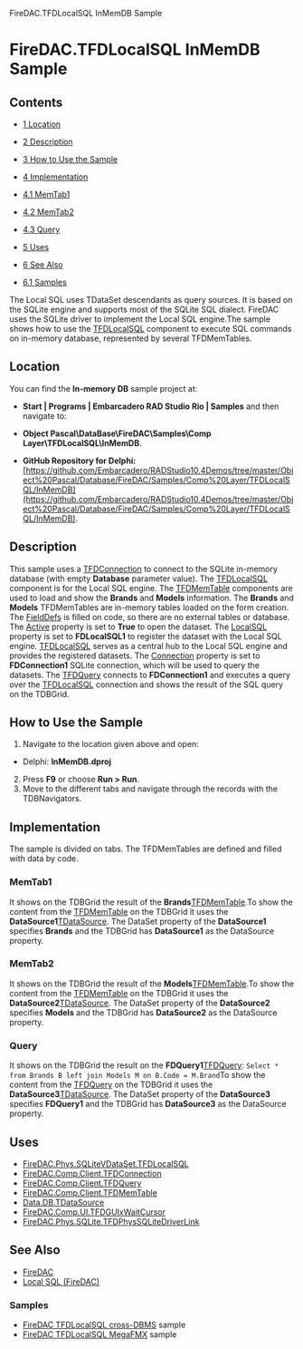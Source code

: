 FireDAC.TFDLocalSQL InMemDB Sample[]()
# FireDAC.TFDLocalSQL InMemDB Sample 



## Contents



* [1 Location](#Location)
* [2 Description](#Description)
* [3 How to Use the Sample](#How_to_Use_the_Sample)
* [4 Implementation](#Implementation)

* [4.1 MemTab1](#MemTab1)
* [4.2 MemTab2](#MemTab2)
* [4.3 Query](#Query)

* [5 Uses](#Uses)
* [6 See Also](#See_Also)

* [6.1 Samples](#Samples)

The Local SQL uses TDataSet descendants as query sources. It is based on the SQLite engine and supports most of the SQLite SQL dialect. FireDAC uses the SQLite driver to implement the Local SQL engine.The sample shows how to use the [TFDLocalSQL](http://docwiki.embarcadero.com/Libraries/en/FireDAC.Phys.SQLiteVDataSet.TFDLocalSQL) component to execute SQL commands on in-memory database, represented by several TFDMemTables.

## Location 

You can find the **In-memory DB** sample project at:
* **Start | Programs | Embarcadero RAD Studio Rio | Samples** and then navigate to:

* **Object Pascal\DataBase\FireDAC\Samples\Comp Layer\TFDLocalSQL\InMemDB**.

* **GitHub Repository for Delphi:**[https://github.com/Embarcadero/RADStudio10.4Demos/tree/master/Object%20Pascal/Database/FireDAC/Samples/Comp%20Layer/TFDLocalSQL/InMemDB](https://github.com/Embarcadero/RADStudio10.4Demos/tree/master/Object%20Pascal/Database/FireDAC/Samples/Comp%20Layer/TFDLocalSQL/InMemDB).

## Description 

This sample uses a [TFDConnection](http://docwiki.embarcadero.com/Libraries/en/FireDAC.Comp.Client.TFDConnection) to connect to the SQLite in-memory database (with empty **Database** parameter value). The [TFDLocalSQL](http://docwiki.embarcadero.com/Libraries/en/FireDAC.Phys.SQLiteVDataSet.TFDLocalSQL) component is for the Local SQL engine. The [TFDMemTable](http://docwiki.embarcadero.com/Libraries/en/FireDAC.Comp.Client.TFDMemTable) components are used to load and show the **Brands** and **Models** information. The **Brands** and **Models** TFDMemTables are in-memory tables loaded on the form creation. The [FieldDefs](http://docwiki.embarcadero.com/Libraries/en/Data.DB.TDataSet.FieldDefs) is filled on code, so there are no external tables or database. The [Active](http://docwiki.embarcadero.com/Libraries/en/Data.DB.TDataSet.Active) property is set to **True** to open the dataset. The [LocalSQL](http://docwiki.embarcadero.com/Libraries/en/FireDAC.Comp.Client.TFDAdaptedDataSet.LocalSQL) property is set to **FDLocalSQL1** to register the dataset with the Local SQL engine.
[TFDLocalSQL](http://docwiki.embarcadero.com/Libraries/en/FireDAC.Phys.SQLiteVDataSet.TFDLocalSQL) serves as a central hub to the Local SQL engine and provides the registered datasets. The [Connection](http://docwiki.embarcadero.com/Libraries/en/FireDAC.Comp.Client.TFDCustomLocalSQL.Connection) property is set to **FDConnection1** SQLite connection, which will be used to query the datasets.
The [TFDQuery](http://docwiki.embarcadero.com/Libraries/en/FireDAC.Comp.Client.TFDQuery) connects to **FDConnection1** and executes a query over the [TFDLocalSQL](http://docwiki.embarcadero.com/Libraries/en/FireDAC.Phys.SQLiteVDataSet.TFDLocalSQL) connection and shows the result of the SQL query on the TDBGrid.

## How to Use the Sample 


1.  Navigate to the location given above and open:

*  Delphi: **InMemDB.dproj**

2.  Press **F9** or choose **Run > Run**.
3.  Move to the different tabs and navigate through the records with the TDBNavigators.

## Implementation 

The sample is divided on tabs. The TFDMemTables are defined and filled with data by code.
### MemTab1 

It shows on the TDBGrid the result of the **Brands**[TFDMemTable](http://docwiki.embarcadero.com/Libraries/en/FireDAC.Comp.Client.TFDMemTable).To show the content from the [TFDMemTable](http://docwiki.embarcadero.com/Libraries/en/FireDAC.Comp.Client.TFDMemTable) on the TDBGrid it uses the **DataSource1**[TDataSource](http://docwiki.embarcadero.com/Libraries/en/Data.DB.TDataSource). The DataSet property of the **DataSource1** specifies **Brands** and the TDBGrid has **DataSource1** as the DataSource property. 

### MemTab2 

It shows on the TDBGrid the result of the **Models**[TFDMemTable](http://docwiki.embarcadero.com/Libraries/en/FireDAC.Comp.Client.TFDMemTable).To show the content from the [TFDMemTable](http://docwiki.embarcadero.com/Libraries/en/FireDAC.Comp.Client.TFDMemTable) on the TDBGrid it uses the **DataSource2**[TDataSource](http://docwiki.embarcadero.com/Libraries/en/Data.DB.TDataSource). The DataSet property of the **DataSource2** specifies **Models** and the TDBGrid has **DataSource2** as the DataSource property.

### Query 

It shows on the TDBGrid the result on the **FDQuery1**[TFDQuery](http://docwiki.embarcadero.com/Libraries/en/FireDAC.Comp.Client.TFDQuery): ` Select * from Brands B left join Models M on B.Code = M.Brand `To show the content from the [TFDQuery](http://docwiki.embarcadero.com/Libraries/en/FireDAC.Comp.Client.TFDQuery) on the TDBGrid it uses the **DataSource3**[TDataSource](http://docwiki.embarcadero.com/Libraries/en/Data.DB.TDataSource). The DataSet property of the **DataSource3** specifies **FDQuery1** and the TDBGrid has **DataSource3** as the DataSource property.

## Uses 


* [FireDAC.Phys.SQLiteVDataSet.TFDLocalSQL](http://docwiki.embarcadero.com/Libraries/en/FireDAC.Phys.SQLiteVDataSet.TFDLocalSQL)
* [FireDAC.Comp.Client.TFDConnection](http://docwiki.embarcadero.com/Libraries/en/FireDAC.Comp.Client.TFDConnection)
* [FireDAC.Comp.Client.TFDQuery](http://docwiki.embarcadero.com/Libraries/en/FireDAC.Comp.Client.TFDQuery)
* [FireDAC.Comp.Client.TFDMemTable](http://docwiki.embarcadero.com/Libraries/en/FireDAC.Comp.Client.TFDMemTable)
* [Data.DB.TDataSource](http://docwiki.embarcadero.com/Libraries/en/Data.DB.TDataSource)
* [FireDAC.Comp.UI.TFDGUIxWaitCursor](http://docwiki.embarcadero.com/Libraries/en/FireDAC.Comp.UI.TFDGUIxWaitCursor)
* [FireDAC.Phys.SQLite.TFDPhysSQLiteDriverLink](http://docwiki.embarcadero.com/Libraries/en/FireDAC.Phys.SQLite.TFDPhysSQLiteDriverLink)

## See Also 


* [FireDAC](http://docwiki.embarcadero.com/RADStudio/en/FireDAC)
* [Local SQL (FireDAC)](http://docwiki.embarcadero.com/RADStudio/en/Local_SQL_(FireDAC))

### Samples 


* [FireDAC TFDLocalSQL cross-DBMS](http://docwiki.embarcadero.com/CodeExamples/en/FireDAC.TFDLocalSQL.xDBMS_Sample) sample
* [FireDAC TFDLocalSQL MegaFMX](http://docwiki.embarcadero.com/CodeExamples/en/FireDAC.TFDLocalSQL_MegaFMX_Sample) sample





